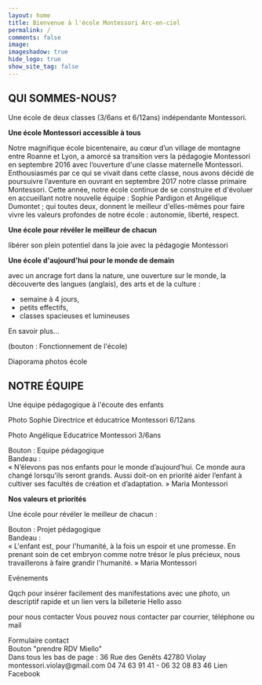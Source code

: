 ```yaml
---
layout: home
title: Bienvenue à l'école Montessori Arc-en-ciel
permalink: /
comments: false
image: 
imageshadow: true
hide_logo: true
show_site_tag: false
---
```


## QUI SOMMES-NOUS?

Une école de deux classes (3/6ans et 6/12ans) indépendante Montessori.

**Une école Montessori accessible à tous**

Notre magnifique école bicentenaire, au cœur d’un village de montagne entre Roanne et Lyon, a amorcé sa transition vers la pédagogie Montessori en septembre 2016 avec l’ouverture d'une classe maternelle Montessori. Enthousiasmés par ce qui se vivait dans cette classe, nous avons décidé de poursuivre l’aventure en ouvrant en septembre 2017 notre classe primaire Montessori. Cette année, notre école continue de se construire et d'évoluer en accueillant notre nouvelle équipe : Sophie Pardigon et Angélique Dumontet ; qui toutes deux, donnent le meilleur d'elles-mêmes pour faire vivre les valeurs profondes de notre école : autonomie, liberté, respect.

**Une école pour révéler le meilleur de chacun**

libérer son plein potentiel dans la joie avec la pédagogie Montessori

**Une école d'aujourd'hui pour le monde de demain**

avec un ancrage fort dans la nature, une ouverture sur le monde, la découverte des langues (anglais), des arts et de la culture :
- semaine à 4 jours,
- petits effectifs,
- classes spacieuses et lumineuses

En savoir plus... <div class="toAsk">(bouton : Fonctionnement de l'école)</div>

<div class="toAsk">Diaporama photos école</div>

## NOTRE ÉQUIPE

Une équipe pédagogique à l'écoute des enfants

Photo Sophie
Directrice et éducatrice Montessori 6/12ans

Photo Angélique
Educatrice Montessori 3/6ans

<div class="toAsk">Bouton : Equipe pédagogique</div>

<div class="toAsk">Bandeau :</div>
« N’élevons pas nos enfants pour le monde d’aujourd’hui. Ce monde aura changé lorsqu’ils seront grands. Aussi doit-on en priorité aider l’enfant à cultiver ses facultés de création et d’adaptation. » Maria Montessori

**Nos valeurs et priorités**

Une école pour révéler le meilleur de chacun :
<div class="toAsk">Bouton : Projet pédagogique</div>

<div class="toAsk">Bandeau :</div>
« L'enfant est, pour l'humanité, à la fois un espoir et une promesse. En prenant soin de cet embryon comme notre trésor le plus précieux, nous travaillerons à faire grandir l'humanité. » Maria Montessori

Evénements

<div class="toAsk">Qqch pour insérer facilement des manifestations avec une photo, un descriptif rapide et un lien vers la billeterie Hello asso</div>

pour nous contacter
Vous pouvez nous contacter par courrier, téléphone ou mail

<div class="toAsk">Formulaire contact</div>
<div class="toAsk">Bouton "prendre RDV Miello"</div>

<div class="toAsk">Dans tous les bas de page :
36 Rue des Genêts 42780 Violay
montessori.violay@gmail.com
04 74 63 91 41 - 06 32 08 83 46
Lien Facebook
</div>
